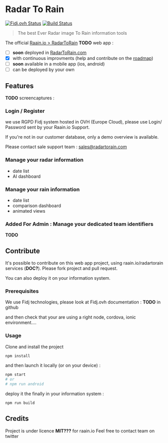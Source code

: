 # Radar To Rain



[![Fidj.ovh Status][fidj-image]][fidj-url]
[![Build Status][travis-image]][travis-url]

> The best Ever Radar image To Rain information tools

The official [Raain.io > RadarToRain](https://Raain.io#RadarToRain) **TODO** web app :
- [ ] **soon** deployed in [RadarToRain.com](https://radartorain.com)
- [x] with continuous improvments (help and contribute on the [roadmap](./issues))
- [ ] **soon** available in a mobile app (ios, android) 
- [ ] can be deployed by your own

## Features

**TODO** screencaptures :
### Login / Register

we use RGPD Fidj system hosted in OVH (Europe Cloud), please use Login/ Password sent by your Raain.io Support.

If you're not in our customer database, only a demo overview is available.

Please contact sale support team : sales@radartorain.com


### Manage your radar information

- date list
- AI dashboard

### Manage your rain information

- date list
- comparison dashboard
- animated views

### Added For Admin : Manage your dedicated team identifiers

**TODO**


## Contribute

It's possible to contribute on this web app project, using raain.io/radartorain services (**DOC?**).
Please fork project and pull request.

You can also deploy it on your information system.


### Prerequisites

We use Fidj technologies, please look at Fidj.ovh documentation : **TODO** in github

and then check that your are using a right node, cordova, ionic environment....


### Usage

Clone and install the project

```bash
npm install
```

and then launch it locally (or on your device) :

```bash
npm start
# or 
# npm run android
```

deploy it the finally in your information system :

```bash
npm run build
```

## Credits

Project is under licence **MIT???** for raain.io
Feel free to contact team on twitter


[fidj-image]: https://fidj.ovh/_/radartorain/badges/github.svg
[fidj-url]: https://fidj.ovh/_/radartorain
[youtube-img]: http://img.youtube.com/vi/0FbnCWWg_NY/0.jpg
[youtube-video]: https://www.youtube.com/embed/0FbnCWWg_NY?autoplay=true
[travis-image]: https://travis-ci.org/raainio/radartorain.svg?branch=master
[travis-url]: https://travis-ci.org/raainio/radartorain
